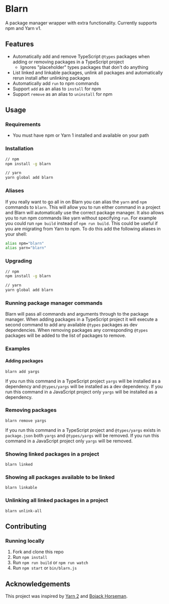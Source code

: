 # Blarn

A package manager wrapper with extra functionality. Currently supports npm and Yarn v1.

## Features

- Automatically add and remove TypeScript `@types` packages when adding or removing packages in a TypeScript project
  - Ignores "placeholder" types packages that don't do anything
- List linked and linkable packages, unlink all packages and automatically rerun install after unlinking packages
- Automatically add `run` to npm commands
- Support `add` as an alias to `install` for npm
- Support `remove` as an alias to `uninstall` for npm

## Usage

### Requirements

- You must have npm or Yarn 1 installed and available on your path

### Installation

```sh
// npm
npm install -g blarn

// yarn
yarn global add blarn
```

### Aliases

If you really want to go all in on Blarn you can alias the `yarn` and `npm` commands to `blarn`. This will allow you to run either command in a project and Blarn will automatically use the correct package manager. It also allows you to run npm commands like yarn without specifying `run`. For example you could run `npm build` instead of `npm run build`. This could be useful if you are migrating from Yarn to npm. To do this add the following aliases in your shell:

```sh
alias npm="blarn"
alias yarn="blarn"
```

### Upgrading

```sh
// npm
npm install -g blarn

// yarn
yarn global add blarn
```

### Running package manager commands

Blarn will pass all commands and arguments through to the package manager. When adding packages in a TypeScript project it will execute a second command to add any available `@types` packages as dev dependencies. When removing packages any corresponding `@types` packages will be added to the list of packages to remove.

### Examples

#### Adding packages

`blarn add yargs`

If you run this command in a TypeScript project `yargs` will be installed as a dependency and `@types/yargs` will be installed as a dev dependency. If you run this command in a JavaScript project only `yargs` will be installed as a dependency.

### Removing packages

`blarn remove yargs`

If you run this command in a TypeScript project and `@types/yargs` exists in `package.json` both `yargs` and `@types/yargs` will be removed. If you run this command in a JavaScript project only `yargs` will be removed.

### Showing linked packages in a project

`blarn linked`

### Showing all packages available to be linked

`blarn linkable`

### Unlinking all linked packages in a project

`blarn unlink-all`

## Contributing

### Running locally

1. Fork and clone this repo
1. Run `npm install`
1. Run `npm run build` or `npm run watch`
1. Run `npm start` or `bin/blarn.js`

## Acknowledgements

This project was inspired by [Yarn 2](https://yarnpkg.com/) and [Bojack Horseman](https://bojackhorseman.fandom.com/wiki/Diane_Nguyen).
